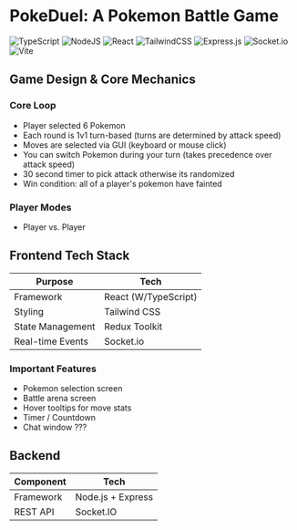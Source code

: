 # PokeDuel: A Pokemon Battle Game

![TypeScript](https://img.shields.io/badge/typescript-%23007ACC.svg?style=for-the-badge&logo=typescript&logoColor=white)
![NodeJS](https://img.shields.io/badge/node.js-6DA55F?style=for-the-badge&logo=node.js&logoColor=white)
![React](https://img.shields.io/badge/react-%2320232a.svg?style=for-the-badge&logo=react&logoColor=%2361DAFB)
![TailwindCSS](https://img.shields.io/badge/tailwindcss-%2338B2AC.svg?style=for-the-badge&logo=tailwind-css&logoColor=white)
![Express.js](https://img.shields.io/badge/express.js-%23404d59.svg?style=for-the-badge&logo=express&logoColor=%2361DAFB)
![Socket.io](https://img.shields.io/badge/Socket.io-black?style=for-the-badge&logo=socket.io&badgeColor=010101)
![Vite](https://img.shields.io/badge/vite-%23646CFF.svg?style=for-the-badge&logo=vite&logoColor=white)

## Game Design & Core Mechanics

### Core Loop
- Player selected 6 Pokemon
- Each round is 1v1 turn-based (turns are determined by attack speed)
- Moves are selected via GUI (keyboard or mouse click)
- You can switch Pokemon during your turn (takes precedence over attack speed)
- 30 second timer to pick attack otherwise its randomized
- Win condition: all of a player's pokemon have fainted
  
### Player Modes
- Player vs. Player
  
## Frontend Tech Stack
| Purpose          | Tech                 |
|------------------|----------------------|
| Framework        | React (W/TypeScript) |
| Styling          | Tailwind CSS         |
| State Management | Redux Toolkit        |
| Real-time Events | Socket.io            |

### Important Features
- Pokemon selection screen
- Battle arena screen
- Hover tooltips for move stats
- Timer / Countdown
- Chat window ???

## Backend
| Component           | Tech               |
|---------------------|--------------------|
| Framework           | Node.js + Express  |
| REST API            | Socket.IO          |


